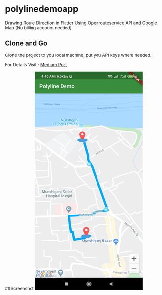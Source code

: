 # polylinedemoapp

Drawing Route Direction in Flutter Using Openrouteservice API and Google Map (No billing account needed)

## Clone and Go

Clone the project to you local machine, put you API keys where needed.

For Details Visit : [Medium Post](https://medium.com/@rohanarafat86/drawing-route-direction-in-flutter-using-openrouteservice-api-and-google-maps-in-flutter-4431a2989dd5)

##Screenshot
<img src="https://github.com/ArafatRohan93/flutter-polyline-demo/blob/master/Screenshot_2020-07-03-04-40-31-319_com.arafatrohan.polylinedemoapp.jpg" width="350" height="712">   


